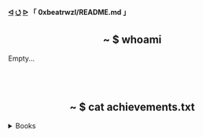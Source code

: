 <h4>
  <a href="https://github.com"><b>ᐊ</b></a>
  <a href="https://github.com/0xbeatrwzl/">⭯</a>
  <a href="https://github.com/0xbeatrwzl?tab=repositories">ᐅ</a>
  「 0xbeatrwzl/README.md 」
</h4>

<div align=center>
  <h2>~ $ whoami</h2>
</div>

Empty...

</br></br>

<div align=center>
  <h2>~ $ cat achievements.txt</h2>
</div>

<details>
  <summary>Books</summary>
  <md-block>
  - Teste A
  - Teste B
  </md-block>
</details>
